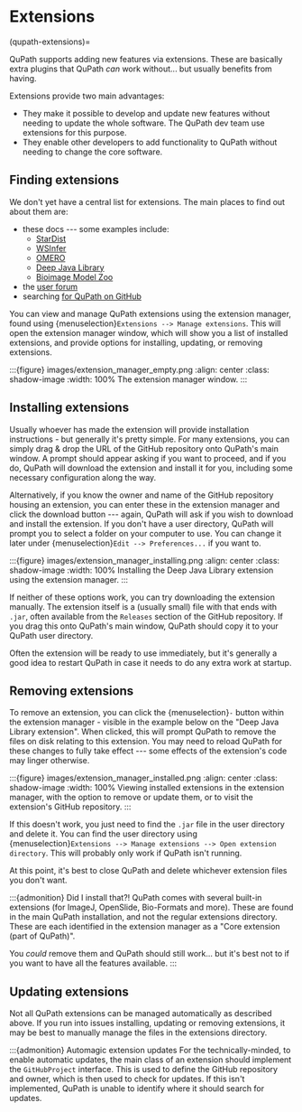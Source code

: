 # Extensions

(qupath-extensions)=

QuPath supports adding new features via extensions.
These are basically extra plugins that QuPath *can* work without... but usually
benefits from having.

Extensions provide two main advantages:

* They make it possible to develop and update new features without needing to
  update the whole software. The QuPath dev team use extensions for this purpose.
* They enable other developers to add functionality to QuPath without needing
  to change the core software.

## Finding extensions

We don't yet have a central list for extensions.
The main places to find out about them are:

* these docs --- some examples include:
  * [StarDist](stardist-extension)
  * [WSInfer](wsinfer-extension)
  * [OMERO](omero-extension)
  * [Deep Java Library](deep-java-library)
  * [Bioimage Model Zoo](bioimage-io)
* the [user forum](https://forum.image.sc/tag/qupath)
* searching [for QuPath on GitHub](https://github.com/search?q=qupath)

You can view and manage QuPath extensions using the extension manager,
found using {menuselection}`Extensions --> Manage extensions`.
This will open the extension manager window, which will show you a list of
installed extensions, and provide options for installing,
updating, or removing extensions.

:::{figure} images/extension_manager_empty.png
:align: center
:class: shadow-image
:width: 100%
The extension manager window.
:::

## Installing extensions

Usually whoever has made the extension will provide installation instructions -
but generally it's pretty simple.
For many extensions, you can simply drag & drop the URL of the GitHub repository
onto QuPath's main window.
A prompt should appear asking if you want to proceed, and if you do, QuPath
will download the extension and install it for you,
including some necessary configuration along the way.

Alternatively, if you know the owner and name of the GitHub repository housing
an extension, you can enter these in the extension manager and click the
download button --- again, QuPath will ask if you wish to download and install
the extension.
If you don't have a user directory, QuPath will prompt you to select a folder
on your computer to use. You can change it later under
{menuselection}`Edit --> Preferences...` if you want to.

:::{figure} images/extension_manager_installing.png
:align: center
:class: shadow-image
:width: 100%
Installing the Deep Java Library extension using the extension manager.
:::

If neither of these options work, you can try downloading the extension manually.
The extension itself is a (usually small) file with that ends with `.jar`,
often available from the `Releases` section of the GitHub repository.
If you drag this onto QuPath's main window, QuPath should copy it to your QuPath
user directory.

Often the extension will be ready to use immediately, but it's generally a good
idea to restart QuPath in case it needs to do any extra work at startup.

## Removing extensions

To remove an extension, you can click the {menuselection}`-` button within the
extension manager - visible in the example below on the
"Deep Java Library extension". When clicked, this will prompt QuPath to remove
the files on disk relating to this extension. You may need to reload QuPath
for these changes to fully take effect --- some effects of the extension's code
may linger otherwise.

:::{figure} images/extension_manager_installed.png
:align: center
:class: shadow-image
:width: 100%
Viewing installed extensions in the extension manager, with the option to remove or update them, or to visit the extension's GitHub repository.
:::

If this doesn't work, you just need to find the `.jar` file in the
user directory and delete it. You can find the user directory using
{menuselection}`Extensions --> Manage extensions --> Open extension directory`.
This will probably only work if QuPath isn't running.

At this point, it's best to close QuPath and delete whichever extension files
you don't want.

:::{admonition} Did I install that?!
QuPath comes with several built-in extensions (for ImageJ, OpenSlide,
Bio-Formats and more). These are found in the main QuPath installation,
and not the regular extensions directory.
These are each identified in the extension manager as a
"Core extension (part of QuPath)".

You *could* remove them and QuPath should still work... but it's best not to if you want to have all the features available.
:::

## Updating extensions

Not all QuPath extensions can be managed automatically as described above.
If you run into issues installing, updating or removing extensions,
it may be best to manually manage the files in the extensions directory.

:::{admonition} Automagic extension updates
For the technically-minded, to enable automatic updates, the main class of
an extension should implement the `GitHubProject` interface.
This is used to define the GitHub repository and owner, which is then
used to check for updates. If this isn't implemented, QuPath is unable
to identify where it should search for updates.
